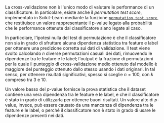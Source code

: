 La cross-validazione non è l'unico modo di valutare le performance di un classificatore. In particolare, esiste anche il *permutation test score*, implementato in Scikit-Learn mediante la funzione [`permutation_test_score`](https://scikit-learn.org/stable/modules/generated/sklearn.model_selection.permutation_test_score.html#sklearn.model_selection.permutation_test_score), che restituisce un valore rappresentante il p-value legato alla probabilità che le performance ottenute dal classificatore siano legate al caso.

In particolare, l'ipotesi nulla del test di permutazione è che il classificatore non sia in grado di sfruttare alcuna dipendenza statistica tra feature e label per ottenere una predizione corretta sui dati di validazione. Il test viene svolto calcolando $n$ diverse permutazioni casuali dei dati, rimuovendo le dipendenze tra le feature e le label; l'output è la frazione di permutazioni per la quale il punteggio di cross-validazione medio ottenuto dal modello è maggiore del punteggio ottenuto dallo stesso usando i dati originari. In tal senso, per ottenere risultati significativi, spesso si sceglie $n=100$, con $k$ compreso tra $3$ e $10$.

Un valore basso del $p$-value fornisce la prova statistica che il dataset contiene una vera dipendenza tra le feature e le label, e che il classificatore è stato in grado di utilizzarla per ottenere buoni risultati. Un valore alto di $p$-value, invece, può essere causato da una mancanza di dipendenza tra le feature e le label, o perché il classificatore non è stato in grado di usare le dipendenze presenti nei dati.